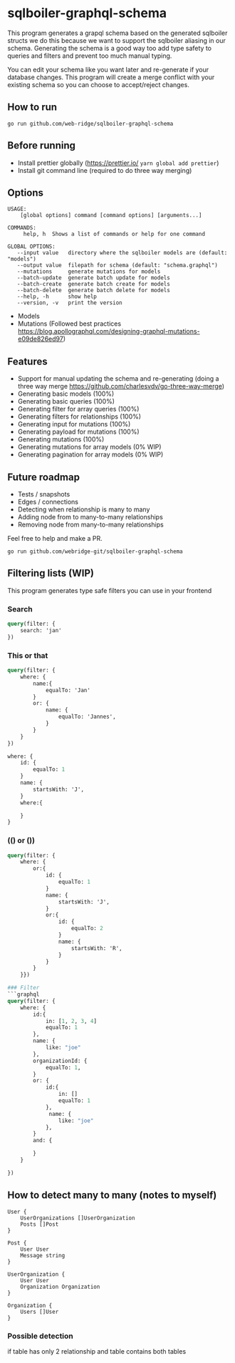# sqlboiler-graphql-schema

This program generates a grapql schema based on the generated sqlboiler structs we do this because we want to support the sqlboiler aliasing in our schema. Generating the schema is a good way too add type safety to queries and filters and prevent too much manual typing.

You can edit your schema like you want later and re-generate if your database changes. This program will create a merge conflict with your existing schema so you can choose to accept/reject changes.

## How to run

`go run github.com/web-ridge/sqlboiler-graphql-schema`

## Before running

- Install prettier globally (https://prettier.io/ `yarn global add prettier`)
- Install git command line (required to do three way merging)

## Options

```
USAGE:
    [global options] command [command options] [arguments...]

COMMANDS:
     help, h  Shows a list of commands or help for one command

GLOBAL OPTIONS:
   --input value   directory where the sqlboiler models are (default: "models")
   --output value  filepath for schema (default: "schema.graphql")
   --mutations     generate mutations for models
   --batch-update  generate batch update for models
   --batch-create  generate batch create for models
   --batch-delete  generate batch delete for models
   --help, -h      show help
   --version, -v   print the version
```

- Models
- Mutations (Followed best practices https://blog.apollographql.com/designing-graphql-mutations-e09de826ed97)

## Features

- Support for manual updating the schema and re-generating (doing a three way merge https://github.com/charlesvdv/go-three-way-merge)
- Generating basic models (100%)
- Generating basic queries (100%)
- Generating filter for array queries (100%)
- Generating filters for relationships (100%)
- Generating input for mutations (100%)
- Generating payload for mutations (100%)
- Generating mutations (100%)
- Generating mutations for array models (0% WIP)
- Generating pagination for array models (0% WIP)

## Future roadmap

- Tests / snapshots
- Edges / connections
- Detecting when relationship is many to many
- Adding node from to many-to-many relationships
- Removing node from many-to-many relationships

Feel free to help and make a PR.

```
go run github.com/webridge-git/sqlboiler-graphql-schema
```

## Filtering lists (WIP)

This program generates type safe filters you can use in your frontend

### Search

```graphql
query(filter: {
    search: 'jan'
})
```

### This or that

```graphql
query(filter: {
    where: {
        name:{
            equalTo: 'Jan'
        }
        or: {
            name: {
                equalTo: 'Jannes',
            }
        }
    }
})

where: {
    id: {
        equalTo: 1
    }
    name: {
        startsWith: 'J',
    }
    where:{

    }
}
```

### (() or ())

````graphql
query(filter: {
    where: {
        or:{
            id: {
                equalTo: 1
            }
            name: {
                startsWith: 'J',
            }
            or:{
                id: {
                    equalTo: 2
                }
                name: {
                    startsWith: 'R',
                }
            }
        }
    }})

### Filter
```graphql
query(filter: {
    where: {
        id:{
            in: [1, 2, 3, 4]
            equalTo: 1
        },
        name: {
            like: "joe"
        },
        organizationId: {
            equalTo: 1,
        }
        or: {
            id:{
                in: []
                equalTo: 1
            },
             name: {
                like: "joe"
            },
        }
        and: {

        }
    }

})
````

## How to detect many to many (notes to myself)

```golang
User {
    UserOrganizations []UserOrganization
    Posts []Post
}

Post {
    User User
    Message string
}

UserOrganization {
    User User
    Organization Organization
}

Organization {
    Users []User
}
```

### Possible detection

if table has only 2 relationship and table contains both tables
